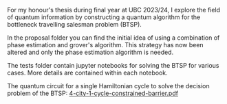 For my honour's thesis during final year at UBC 2023/24, I explore the field of quantum information by constructing a quantum algorithm for the bottleneck travelling salesman problem (BTSP).

In the proposal folder you can find the initial idea of using a combination of phase estimation and grover's algorithm. This strategy has now been altered and only the phase estimation algorithm is needed.

The tests folder contain jupyter notebooks for solving the BTSP for various cases. More details are contained within each notebook.

The quantum circuit for a single Hamiltonian cycle to solve the decision problem of the BTSP:
[4-city-1-cycle-constrained-barrier.pdf](https://github.com/user-attachments/files/15996436/4-city-1-cycle-constrained-barrier.pdf)
